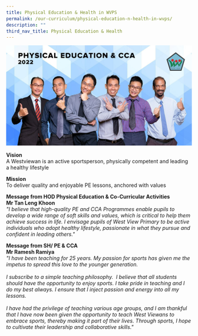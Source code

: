 ```yaml
---
title: Physical Education & Health in WVPS
permalink: /our-curriculum/physical-education-n-health-in-wvps/
description: ""
third_nav_title: Physical Education & Health
---
```


![Physical Education & Health](/images/Physical%20Education%20%20CCA.jpeg)

**Vision** <br>
A Westviewan is an active sportsperson, physically competent and leading a healthy lifestyle

  

**Mission** <br>
To deliver quality and enjoyable PE lessons, anchored with values

  

**Message from HOD Physical Education & Co-Curricular Activities** <br>
**Mr Tan Leng Khoon** <br>
_"I believe that high-quality PE and CCA Programmes enable pupils to develop a wide range of soft skills and values, which is critical to help them achieve success in life. I envisage pupils of West View Primary to be active individuals who adopt healthy lifestyle, passionate in what they pursue and confident in leading others."_  

**Message from SH/ PE & CCA** <br>
**Mr Ramesh Ramiya** <br>
<em>"I have been teaching for 25 years. My passion for sports has given me the impetus to spread this love to the younger generation.<br><br>
I subscribe to a simple teaching philosophy.  I believe that all students should have the opportunity to enjoy sports. I take pride in teaching and I do my best always. I ensure that I inject passion and energy into all my lessons.<br><br>
I have had the privilege of teaching various age groups, and I am thankful that I have now been given the opportunity to teach West Viewans to embrace sports, thereby making it part of their lives. Through sports, I hope to cultivate their leadership and collaborative skills."</em>